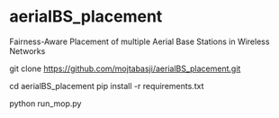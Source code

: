 # aerialBS_placement
Fairness-Aware Placement of multiple Aerial Base Stations in Wireless Networks


git clone https://github.com/mojtabasji/aerialBS_placement.git

cd aerialBS_placement
pip install -r requirements.txt

python run_mop.py

